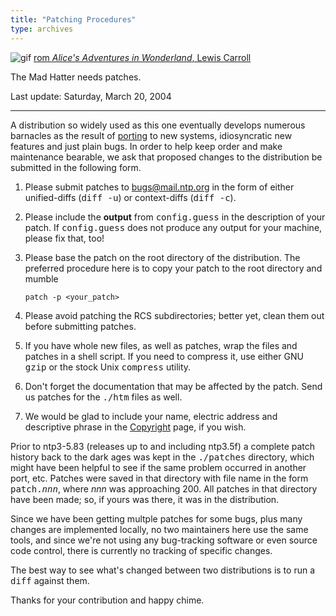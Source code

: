 ```yaml
---
title: "Patching Procedures"
type: archives
---
```


![gif](/archives/pic/alice38.gif) [rom _Alice's Adventures in Wonderland_, Lewis Carroll](http://www.eecis.udel.edu/%7emills/pictures.html)

The Mad Hatter needs patches.

Last update: Saturday, March 20, 2004

* * *

A distribution so widely used as this one eventually develops numerous barnacles as the result of [porting](/archives/4.2.4-series/porting) to new systems, idiosyncratic new features and just plain bugs. In order to help keep order and make maintenance bearable, we ask that proposed changes to the distribution be submitted in the following form.

1.  Please submit patches to [bugs@mail.ntp.org](mailto:bugs@mail.ntp.org) in the form of either unified-diffs (<tt>diff -u</tt>) or context-diffs (<tt>diff -c</tt>).
2.  Please include the **output** from <tt>config.guess</tt> in the description of your patch. If <tt>config.guess</tt> does not produce any output for your machine, please fix that, too!
3.  Please base the patch on the root directory of the distribution. The preferred procedure here is to copy your patch to the root directory and mumble

    `patch -p <your_patch>`

4.  Please avoid patching the RCS subdirectories; better yet, clean them out before submitting patches.
5.  If you have whole new files, as well as patches, wrap the files and patches in a shell script. If you need to compress it, use either GNU <tt>gzip</tt> or the stock Unix <tt>compress</tt> utility.
6.  Don't forget the documentation that may be affected by the patch. Send us patches for the <tt>./htm</tt> files as well.
7.  We would be glad to include your name, electric address and descriptive phrase in the [Copyright](/archives/4.2.4-series/copyright) page, if you wish.

Prior to ntp3-5.83 (releases up to and including ntp3.5f) a complete patch history back to the dark ages was kept in the <tt>./patches</tt> directory, which might have been helpful to see if the same problem occurred in another port, etc. Patches were saved in that directory with file name in the form <tt>patch._nnn_</tt>, where _nnn_ was approaching 200\. All patches in that directory have been made; so, if yours was there, it was in the distribution.

Since we have been getting multple patches for some bugs, plus many changes are implemented locally, no two maintainers here use the same tools, and since we're not using any bug-tracking software or even source code control, there is currently no tracking of specific changes.

The best way to see what's changed between two distributions is to run a <tt>diff</tt> against them.

Thanks for your contribution and happy chime.

        

